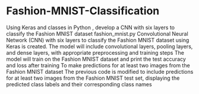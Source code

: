 # Fashion-MNIST-Classification
Using Keras and classes in Python , develop a CNN with six layers to classify the Fashion MNIST dataset fashion_mnist.py
Convolutional Neural Network (CNN) with six layers to classify the Fashion MNIST dataset using Keras is created. 
The model will include convolutional layers, pooling layers, and dense layers, with appropriate preprocessing and training steps
The model will train on the Fashion MNIST dataset and print the test accuracy and loss after training
To make predictions for at least two images from the Fashion MNIST dataset
The previous code is modified to include predictions for at least two images from the Fashion MNIST test set, displaying the predicted class labels and their corresponding class names
